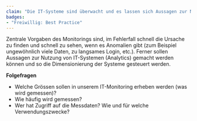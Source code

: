 ```yaml
---
claim: "Die IT-Systeme sind überwacht und es lassen sich Aussagen zur Nutzung machen."
badges:
- "Freiwillig: Best Practice"
---
```


Zentrale Vorgaben des Monitorings sind, im Fehlerfall schnell die Ursache zu finden und schnell zu sehen, wenn es Anomalien gibt (zum Beispiel ungewöhnlich viele Daten, zu langsames Login, etc.). Ferner sollen Aussagen zur Nutzung von IT-Systemen (Analytics) gemacht werden können und so die Dimensionierung der Systeme gesteuert werden.

**Folgefragen**

* Welche Grössen sollen in unserem IT-Monitoring erheben werden (was wird gemessen)?
* Wie häufig wird gemessen?
* Wer hat Zugriff auf die Messdaten? Wie und für welche Verwendungszwecke?

